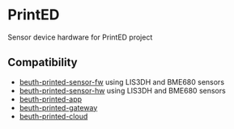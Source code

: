 # PrintED

Sensor device hardware for PrintED project

## Compatibility

- [beuth-printed-sensor-fw](https://github.com/pdt590/beuth-printed-sensor-fw) using LIS3DH and BME680 sensors
- [beuth-printed-sensor-hw](https://github.com/pdt590/beuth-printed-sensor-hw) using LIS3DH and BME680 sensors
- [beuth-printed-app](https://github.com/pdt590/beuth-printed-app)
- [beuth-printed-gateway](https://github.com/pdt590/beuth-printed-gateway)
- [beuth-printed-cloud](https://github.com/pdt590/beuth-printed-cloud)
